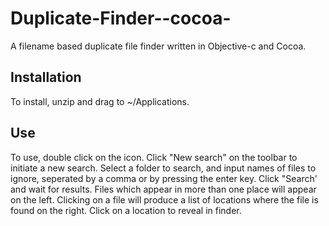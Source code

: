 Duplicate-Finder--cocoa-
========================

A filename based duplicate file finder written in Objective-c and Cocoa. 


## Installation

To install, unzip and drag to ~/Applications. 

## Use

To use, double click on the icon. Click "New search" on the toolbar to initiate a new search. Select a folder to search, and input names of files to ignore, seperated by a comma or by pressing the enter key. Click "Search' and wait for results. Files which appear in more than one place will appear on the left. Clicking on a file will produce a list of locations where the file is found on the right. Click on a location to reveal in finder. 
